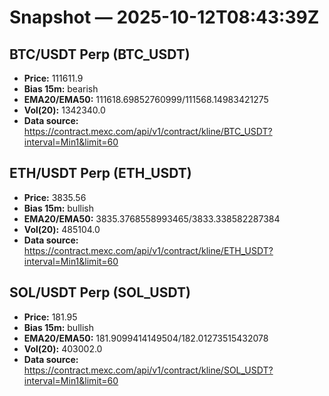 # Snapshot — 2025-10-12T08:43:39Z

## BTC/USDT Perp (BTC_USDT)
- **Price:** 111611.9
- **Bias 15m:** bearish
- **EMA20/EMA50:** 111618.69852760999/111568.14983421275
- **Vol(20):** 1342340.0
- **Data source:** https://contract.mexc.com/api/v1/contract/kline/BTC_USDT?interval=Min1&limit=60

## ETH/USDT Perp (ETH_USDT)
- **Price:** 3835.56
- **Bias 15m:** bullish
- **EMA20/EMA50:** 3835.3768558993465/3833.338582287384
- **Vol(20):** 485104.0
- **Data source:** https://contract.mexc.com/api/v1/contract/kline/ETH_USDT?interval=Min1&limit=60

## SOL/USDT Perp (SOL_USDT)
- **Price:** 181.95
- **Bias 15m:** bullish
- **EMA20/EMA50:** 181.9099414149504/182.01273515432078
- **Vol(20):** 403002.0
- **Data source:** https://contract.mexc.com/api/v1/contract/kline/SOL_USDT?interval=Min1&limit=60
